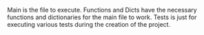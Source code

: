 Main is the file to execute.
Functions and Dicts have the necessary functions and dictionaries for the main file to work.
Tests is just for executing various tests during the creation of the project.
